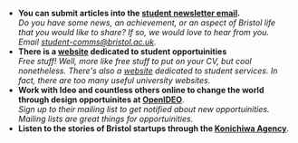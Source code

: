 
- **You can submit articles into the [student newsletter email](http://www.bristol.ac.uk/students/newsletter/).**<br>
  *Do you have some news, an achievement, or an aspect of Bristol life that you would like to share? If so, we would love to hear from you. Email student-comms@bristol.ac.uk.*
- **There is a [website](http://www.bristol.ac.uk/students/opportunities/) dedicated to student opportuinities** <br>
  *Free stuff! Well, more like free stuff to put on your CV, but cool nonetheless. There's also a [website](http://www.bristol.ac.uk/students/services/) dedicated to student services. In fact, there are too many useful university websites.*
- **Work with Ideo and countless others online to change the world through design opportuinites at [OpenIDEO](https://www.openideo.com/)**. <br>
  *Sign up to their mailing list to get notified about new opportuinities. Mailing lists are great things for opportuinities.*
- **Listen to the stories of Bristol startups through the [Konichiwa Agency](https://www.facebook.com/konichiwapr/?hc_location=ufi)**.<br>
  

